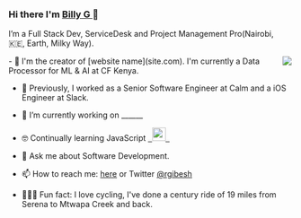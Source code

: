 
### Hi there I'm [Billy G ](https://github.com/GibzB)👋


I’m a Full Stack Dev, ServiceDesk and Project Management Pro(Nairobi, 🇰🇪, Earth, Milky Way).

<a href="https://github.com/GibzB">
  <img align="right"
    src="https://github-readme-stats.vercel.app/api/top-langs/?username=GibzB&count_private=true&layout=compact&show_icons=true" />
</a>
- 🔭 I'm the creator of [website name](site.com). I'm currently a Data Processor for ML & AI at CF Kenya. 

- 🌱 Previously, I worked as a Senior Software Engineer at Calm and a iOS Engineer at Slack. 

- 📱  I’m currently working on ______
- 🤓  Continually learning JavaScript <a href="https://nodejs.org/en/">
  <code>
  <img
        src="https://nodejs.org/static/images/logo.svg" width="24" />
  </code>
  </a> 
- 💬  Ask me about Software Development.
- 📫  How to reach me: [here](https://bit.ly/3H89O4s) or Twitter [@rgibesh](twitter.com/rgibesh)
- 🚴🏽‍♀️  Fun fact: I love cycling, I've done a century ride of 19 miles from Serena to Mtwapa Creek and back.



